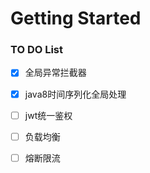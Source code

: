 # Getting Started

### TO DO List

* [x] 全局异常拦截器 
* [x] java8时间序列化全局处理
* [ ] jwt统一鉴权
* [ ] 负载均衡
* [ ] 熔断限流

